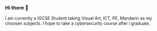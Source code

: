 ### Hi there 👋


I am currently a IGCSE Student taking Visual Art, ICT, PE, Mandarin as my choosen subjects. I hope to take a cybersecurity course after i graduate. 
